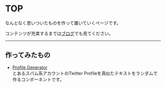 # TOP

なんとなく思いついたものを作って置いていくページです。  

コンテンツが充実するまでは[ブログ](https://written-by-me.hatenadiary.jp/)でも見てください。

----

## 作ってみたもの

- [Profile Generator](./profile-generator/)  
とあるスパム系アカウントのTwitter Profileを真似たテキストをランダムで作るコンポーネントです。

